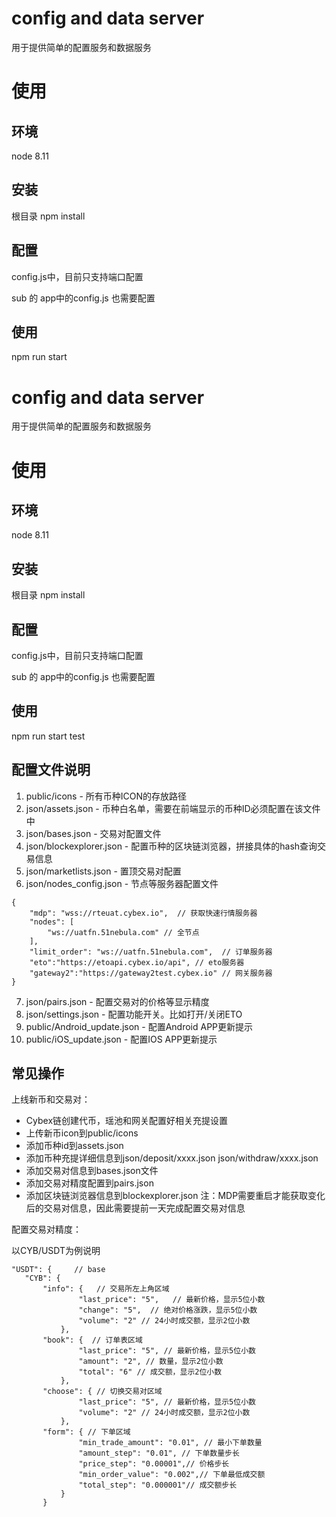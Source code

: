 # config and data server

用于提供简单的配置服务和数据服务

# 使用

## 环境
node 8.11

## 安装

根目录 npm install

## 配置

config.js中，目前只支持端口配置

sub 的 app中的config.js 也需要配置

## 使用

npm run start 

# config and data server

用于提供简单的配置服务和数据服务

# 使用

## 环境
node 8.11

## 安装

根目录 npm install

## 配置

config.js中，目前只支持端口配置

sub 的 app中的config.js 也需要配置

## 使用

npm run start 
test

## 配置文件说明

1. public/icons - 所有币种ICON的存放路径 
2. json/assets.json - 币种白名单，需要在前端显示的币种ID必须配置在该文件中 
3. json/bases.json - 交易对配置文件 
4. json/blockexplorer.json - 配置币种的区块链浏览器，拼接具体的hash查询交易信息 
5. json/marketlists.json - 置顶交易对配置 
6. json/nodes_config.json - 节点等服务器配置文件  
``` 
{
	"mdp": "wss://rteuat.cybex.io",  // 获取快速行情服务器
	"nodes": [ 
		"ws://uatfn.51nebula.com" // 全节点
	],
	"limit_order": "ws://uatfn.51nebula.com",  // 订单服务器
	"eto":"https://etoapi.cybex.io/api", // eto服务器
	"gateway2":"https://gateway2test.cybex.io" // 网关服务器
}
```
7. json/pairs.json - 配置交易对的价格等显示精度
8. json/settings.json - 配置功能开关。比如打开/关闭ETO
9. public/Android_update.json - 配置Android APP更新提示
10. public/iOS_update.json - 配置IOS APP更新提示

## 常见操作

上线新币和交易对：
   - Cybex链创建代币，瑶池和网关配置好相关充提设置
   - 上传新币icon到public/icons
   - 添加币种id到assets.json
   - 添加币种充提详细信息到json/deposit/xxxx.json  json/withdraw/xxxx.json 
   - 添加交易对信息到bases.json文件
   - 添加交易对精度配置到pairs.json
   - 添加区块链浏览器信息到blockexplorer.json
   注：MDP需要重启才能获取变化后的交易对信息，因此需要提前一天完成配置交易对信息
   
 配置交易对精度：
 
 以CYB/USDT为例说明
 ``` 
 "USDT": {     // base
	"CYB": {
		"info": {   // 交易所左上角区域
				"last_price": "5",   // 最新价格，显示5位小数
				"change": "5",  // 绝对价格涨跌，显示5位小数
				"volume": "2" // 24小时成交额，显示2位小数
			},
		"book": {  // 订单表区域
				"last_price": "5", // 最新价格，显示5位小数
				"amount": "2", // 数量，显示2位小数
				"total": "6" // 成交额，显示2位小数
			},
		"choose": { // 切换交易对区域
				"last_price": "5", // 最新价格，显示5位小数
				"volume": "2" // 24小时成交额，显示2位小数
			},
		"form": { // 下单区域
				"min_trade_amount": "0.01", // 最小下单数量
				"amount_step": "0.01", // 下单数量步长
				"price_step": "0.00001",// 价格步长
				"min_order_value": "0.002",// 下单最低成交额
				"total_step": "0.000001"// 成交额步长
			}
		}
 ``` 

